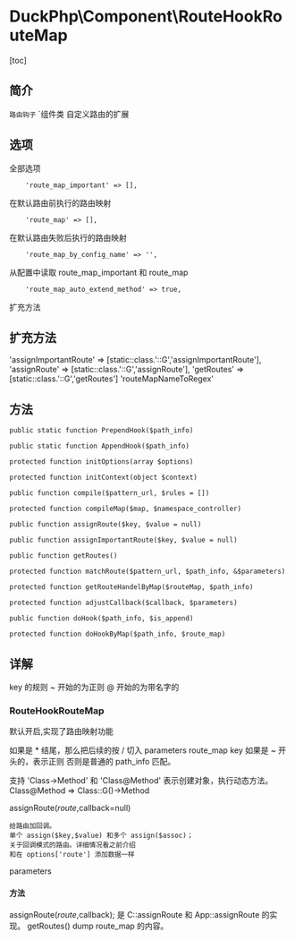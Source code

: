 # DuckPhp\Component\RouteHookRouteMap
[toc]

## 简介

`路由钩子` `组件类 自定义路由的扩展

## 选项
全部选项

        'route_map_important' => [],
在默认路由前执行的路由映射

        'route_map' => [],
在默认路由失败后执行的路由映射

        'route_map_by_config_name' => '',
从配置中读取  route_map_important 和 route_map

        'route_map_auto_extend_method' => true,
扩充方法

## 扩充方法

'assignImportantRoute' => [static::class.'::G','assignImportantRoute'],
'assignRoute' => [static::class.'::G','assignRoute'],
'getRoutes' => [static::class.'::G','getRoutes']
'routeMapNameToRegex'

## 方法

    public static function PrependHook($path_info)

    public static function AppendHook($path_info)

    protected function initOptions(array $options)

    protected function initContext(object $context)

    public function compile($pattern_url, $rules = [])

    protected function compileMap($map, $namespace_controller)

    public function assignRoute($key, $value = null)

    public function assignImportantRoute($key, $value = null)

    public function getRoutes()

    protected function matchRoute($pattern_url, $path_info, &$parameters)

    protected function getRouteHandelByMap($routeMap, $path_info)

    protected function adjustCallback($callback, $parameters)

    public function doHook($path_info, $is_append)

    protected function doHookByMap($path_info, $route_map)





## 详解
key 的规则
~  开始的为正则
@ 开始的为带名字的

### RouteHookRouteMap

默认开启,实现了路由映射功能

如果是 * 结尾，那么把后续的按 / 切入 parameters
route_map key 如果是 ~ 开头的，表示正则
否则是普通的 path_info 匹配。

支持 'Class->Method' 和 'Class@Method'  表示创建对象，执行动态方法。
Class@Method => Class::G()->Method

assignRoute($route,$callback=null)

    给路由加回调。
    单个 assign($key,$value) 和多个 assign($assoc)；
    关于回调模式的路由。详细情况看之前介绍
    和在 options['route'] 添加数据一样
parameters 

#### 方法
assignRoute($route,$callback); 
    是 C::assignRoute 和 App::assignRoute 的实现。
getRoutes()
    dump  route_map 的内容。



